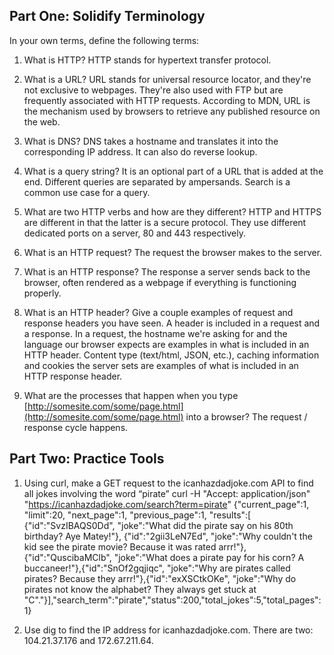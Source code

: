 ## Part One: Solidify Terminology

In your own terms, define the following terms:

1. What is HTTP?
HTTP stands for hypertext transfer protocol.

2. What is a URL?
URL stands for universal resource locator, and they're not exclusive to webpages. They're also used with FTP but are frequently associated with HTTP requests. According to MDN, URL is the mechanism used by browsers to retrieve any published resource on the web.


3. What is DNS? 
DNS takes a hostname and translates it into the corresponding IP address. It can also do reverse lookup.

4. What is a query string?
It is an optional part of a URL that is added at the end. Different queries are separated by ampersands. Search is a common use case for a query.

5. What are two HTTP verbs and how are they different?
HTTP and HTTPS are different in that the latter is a secure protocol. They use different dedicated ports on a server, 80 and 443 respectively.

6. What is an HTTP request?
The request the browser makes to the server.

7. What is an HTTP response?
The response a server sends back to the browser, often rendered as a webpage if everything is functioning properly.

8. What is an HTTP header? Give a couple examples of request and response headers you have seen.
A header is included in a request and a response. In a request, the hostname we're asking for and the language our browser expects are examples in what is included in an HTTP header. Content type (text/html, JSON, etc.), caching information and cookies the server sets are examples of what is included in an HTTP response header.

9. What are the processes that happen when you type [http://somesite.com/some/page.html](http://somesite.com/some/page.html) into a browser?
The request / response cycle happens.

## Part Two: Practice Tools
1. Using curl, make a GET request to the icanhazdadjoke.com API to find all jokes involving the word “pirate”
curl -H "Accept: application/json" "https://icanhazdadjoke.com/search?term=pirate" 
{"current_page":1,
"limit":20,
"next_page":1,
"previous_page":1,
"results":[
  {"id":"SvzIBAQS0Dd",
  "joke":"What did the pirate say on his 80th birthday? Aye Matey!"},
  {"id":"2gii3LeN7Ed",
  "joke":"Why couldn't the kid see the pirate movie? Because it was rated arrr!"},
  {"id":"QuscibaMClb",
  "joke":"What does a pirate pay for his corn? A buccaneer!"},{"id":"SnOf2gqjiqc",
  "joke":"Why are pirates called pirates? Because they arrr!"},{"id":"exXSCtkOKe",
  "joke":"Why do pirates not know the alphabet? They always get stuck at \"C\"."}],"search_term":"pirate","status":200,"total_jokes":5,"total_pages":1}

2. Use dig to find the IP address for icanhazdadjoke.com. 
There are two: 104.21.37.176 and 172.67.211.64.
